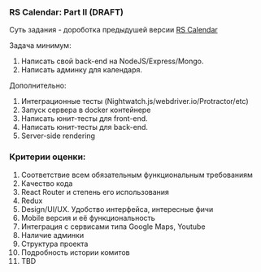 ### RS Calendar: Part II (DRAFT)

Суть задания - дороботка предыдушей версии [RS Calendar](https://github.com/rolling-scopes-school/tasks/blob/2017-Q1/tasks/rs-calendar.md)

Задача минимум:

1. Написать свой back-end на NodeJS/Express/Mongo.
2. Написать админку для календаря.

Дополнительно:

1. Интеграционные тесты (Nightwatch.js/webdriver.io/Protractor/etc)
2. Запуск сервера в docker контейнере
3. Написать юнит-тесты для front-end.
4. Написать юнит-тесты для back-end.
5. Server-side rendering

### Критерии оценки:

1. Соответствие всем обязательным функциональным требованиям
2. Качество кода
3. React Router и степень его использования
4. Redux
5. Design/UI/UX. Удобство интерфейса, интересные фичи
6. Mobile версия и её функциональность
7. Интеграция с сервисами типа Google Maps, Youtube
8. Наличие админки
9. Структура проекта
10. Подробность истории комитов
11. TBD
